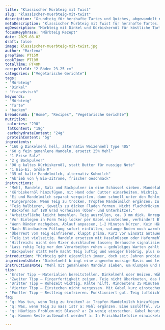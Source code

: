 ```yaml
---
title: "Klassischer Mürbteig mit Twist"
slug: "klassischer-muerbteig-mit-twist"
description: "Grundteig für herzhafte Tartes und Quiches, abgewandelt mit Dinkelmehl und Zitronenschale, reduziert Zucker, Kürbiskernöl als Ersatz für Butter. Knusprig, buttrig, etwas nussig. Perfekt für Vegetarier, wenig Salz, sanft aufgegangen durch Backpulver. Haptik wichtig, nicht zu feucht, nicht zu trocken. Schnelles Kneten, nicht überarbeiten, um Zähigkeit zu vermeiden. Kühlschrankruhe erhöht Elastizität. Beobachte Teigkonsistenz, Farbe und Duft vor dem Ausrollen. Quicheböden sonst bröselig oder zäh. "
metaDescription: "Klassischer Mürbteig mit Twist für herzhafte Tartes. Dinkel, Kürbiskernöl, frische Zitrone; so gelingt ein knuspriger Teig."
ogDescription: "Mürbteig mit Dinkel und Kürbiskernöl für köstliche Tartes. Frische Zitrone gibt den besonderen Kick, probier es aus."
focusKeyphrase: "Mürbteig Rezept"
date: 2025-08-02
draft: false
image: klassischer-muerbteig-mit-twist.jpg
author: "Marlena"
prepTime: PT15M
cookTime: PT10M
totalTime: PT40M
recipeYield: "2 Böden 23-25 cm"
categories: ["Vegetarische Gerichte"]
tags:
- "Mürbteig"
- "Dinkel"
- "französisch"
keywords:
- "Mürbteig"
- "Tarte"
- "backen"
breadcrumb: ["Home", "Recipes", "Vegetarische Gerichte"]
nutrition: 
 calories: "290"
 fatContent: "18g"
 carbohydrateContent: "24g"
 proteinContent: "5g"
ingredients:
- "160 g Dinkelmehl hell, alternativ Weizenmehl Type 405"
- "60 g fein gemahlene Mandeln, ersetzt 25% Mehl"
- "1 Prise Salz"
- "2 g Backpulver"
- "90 g kaltes Kürbiskernöl, statt Butter für nussige Note"
- "1 Bio-Ei, Größe M"
- "35 ml kalte Mandelmilch, alternativ Kuhmilch"
- "Abrieb von ½ Bio-Zitrone, frischer Geschmack"
instructions:
- "Mehl, Mandeln, Salz und Backpulver in eine Schüssel sieben. Mandelabriebzitrone dazugeben, verteilt sich gleichmäßig, hebt die Aromen."
- "Kürbiskernöl hinzufügen, mit Hand oder Cutter einarbeiten. Wichtig, nur kurz rühren, bis sizige Struktur entsteht, ähnlich kleinen Erbsengrößen. Nicht zu breitreiben, sonst wird Teig zäh."
- "Ei und Mandelmilch separat verquirlen, dann schnell unter den Mehlmix heben. Teig darf gerade zusammenhalten, leicht klamm, keinesfalls klebrig sein."
- "Fingerprobe: Wenn Teig zu trocken, Tropfen Mandelmilch ergänzen; zu nass – 1 EL Mehl unterheben."
- "Teig halbieren, jeweils zu dicken Fladen formen. Nicht flachdrücken, Holzhammer vorm Teigbrett. In Frischhaltefolie wickeln, luftdicht verschließen, mind. 35 Minuten kaltstellen. Kälte härtet Fett, verhindert Schrumpfen, lässt Gluten entspannen."
- "Backofen auf 180 Grad vorheizen (Ober- und Unterhitze)."
- "Arbeitsfläche leicht bemehlen. Teig ausrollen, ca. 3 mm dick. Unregelmäßigkeiten im Rand: Finger formen, besser als Messer, sorgt für rustikale Optik. Teig nicht zu dünn, sonst reisst er beim Befüllen."
- "Vor Einlegen in Form Teig locker per Gabel einstechen, verhindert Blasenbildung. Backpapier und Blindbackerbsen verwenden. 8-9 Minuten blindbacken, Oberfläche sollte matt und leicht fest sein, aber nicht braun."
- "Wenn Ränder nachgeben, Ablauf anpassen, 1-2 Minuten kürzer. Kein Härten, sonst später Bruch."
- "Nach Blindbacken Füllung sofort einfüllen, solange Boden noch warmfeucht, bindet besser."
- "Überrest vom Teig einfrieren, klappt prima. Kurz vor Einsatz antauen lassen, nichts verrührt mit kochender Hand."
- "Teig ist vielseitig. Mandeln ersetzen mit Haselnüssen oder Hafermehl, solange trockenes Verhältnis stimmt. Kürbiskernöl gibt nussigen Kick, sonst klassische Butter, beides bewährt."
- "Hilfreich: nicht den Mixer durchlaufen lassen; Geräusche signalisieren richtige Textur. Bei zu langem Kneten zäh, trocken, schwer formbar."
- "Lass ruhig Teig vor dem Verarbeiten ruhen – geduldiges Warten zahlt sich mit besserem Geschmack aus."
- "Backpulver statt Hefe macht Teig luftig und weniger klebrig, plus schnelle Zubereitung. Hefetrieb bringt andere Note, aber Zeitfresser."
introduction: "Mürbteig geht eigentlich immer, doch seit Jahren probiere ich was Neues. Dinkel statt Weizen, nussiges Öl statt Butter. Klingt verrückt? Ja, aber lohnt. Die Säure der Zitrone macht den Unterschied, bringt Frische in sonst schwere Teige. Blindbacken, nicht zu lang, sonst zu hart; zu kurz, zu feucht. Irritierende Details, aber Übung macht langsam sicher. Mühsam? Nein. Geduldig. Teigteig spürt man, er sagt dir, wann er soweit ist. Große Unterschiede bei Hitze, Luftfeuchte spürt der Teig, hygienisch muss alles sein, besonders beim Ei. Es hängt vom Gefühl ab, weniger von der Uhr. Glasfenster beobachten wie Teig aufbläht, oder leise knirscht beim Kneten. Mal kein Öl, dann Butter, mal kalt, mal lauwarm. Experimentieren. Wichtig: Nicht zu viel Mehl beim Ausrollen, sonst bröckelt die Tarte am Schluss. Und Geduld, vor allem Geduld."
ingredientsNote: "Dinkelmehl bringt eine angenehm nussige Basis und leichte Bekömmlichkeit, ersetzt klassisches Weizenmehl ohne viel Aufwand. Die gemahlenen Mandeln stabilisieren den Teig und sorgen für eine bessere Textur, besonders wenn der Teig kalt bleibt. Kürbiskernöl ist eine raffinierte Alternative zu Butter, weniger gesättigte Fettsäuren, leicht nussig und dunkle Farbe, sichtbar im Teigrand. Wer das nicht hat, nimmt ungesalzene Butter, bitte kalt und in kleinen Stücken. Rapsöl würde gehen, aber Geschmack und Konsistenz leiden. Mandelmilch ist milder als Kuhmilch, unterstreicht die nussigen Anklänge, ersetzt Milch komplett. Die Zitrone ist kein Schnickschnack – ein Hauch Abrieb macht die ganze Note frisch, neutralisiert das Fett. Die Mengen lassen sich anpassen, falsche Reihenfolge beim Mischen oder zu langes Kneten bringt klebrige, zähe Teige. Zusätzliches Mehl beim Ausrollen – vorsichtig, sonst trocken und bröckelig. Auf die kalte Ruhezeit achten, mindestens eine halbe Stunde, besser 35-40 Minuten. Gluten entspannt sich, Fett wird hart - Teig lässt sich besser bearbeiten. Restteig einfrieren funktioniert wunderbar, am besten luftdicht verpacken, bleibt bis 3 Monate haltbar. Zum Auftauen langsam im Kühlschrank. Allergiker könnten Mandeln durch Hafer- oder Reismehl ersetzen, Konsistenz anpassen."
instructionsNote: "Mehl mit gemahlenen Mandeln sieben, um Klumpen und Luft einzubauen. Backpulver sorgt für minimalen Trieb, macht Teig leichter als klassisch. Das Öl nicht zu lange einarbeiten, kleine Klümpchen sollten sichtbar bleiben – sorgt für schöne Textur, ähnelt Butterstücken in klassischem Mürbteig. Ei mit Milch vermengen, essentiell für Bindung, nicht einfach beides einzeln zugeben, erst verquirlen, sonst vermischt sich das Fett nicht schön. Beim Hinzufügen schnelle, kurze Stöße – gerade genug, dass Teig anfängt, sich zu formen. Teig zu Fladen formen, nicht glattrollen, sonst verwebt sich Fett zu sehr mit Mehl, kein Bruch. Frischhaltefolie eng anlegen, keine Luft einschließen, sonst trocknet Teig an der Oberfläche aus. Kühlschrankzeit wichtig, ich mache gern 35-40 Minuten, nicht weniger. Hier entspannt gluten, Fett wird fest, lässt sich leichter ausrollen und verstreicht nicht so. Beim Ausrollen mit wenig Mehl, besser leicht bemehlte Arbeitsfläche. Teig nicht zu dünn ausrollen, sonst reisst er später beim Befüllen. Einstechen mit Gabel nicht vergessen, sonst Blasen beim Backen. Blindbackzeit: 8-10 Minuten, Oberfläche muss matt und fest sein, nicht goldbraun. Sonst später bricht Tarteboden. Nach Blindbacken unbedingt schnell füllen, da Boden sonst austrocknet, bindet besser mit Flüssigkeit der Füllung. Aufmerksames Akustikfolgen: Teig knistert beim Kneten? Zu kurz oder zu lang. Auf richtige Textur achten: leicht klamm, nicht klebrig; formbar ohne Reißen. Übung macht Geduldig. Bei Bedarf mehr Flüssigkeit oder Mehl schrittweise zugeben. Beim Auftauen von Teigresten darf keine Feuchtigkeit auftreten, sonst matschig."
tips:
- "Erster Tipp – Materialien bereitstellen. Dinkelmehl oder Weizen. Wähle zudem frisches Kürbiskernöl. Achte auf die Temperatur, alles kalt. Macht Unterschied."
- "Zweiter Tipp – Fingerfertigkeit zeigen. Teig nicht überkneten, das bringt Zähigkeit. Kurz arbeiten bis die Struktur wie Erbsen ist. Teig fühlt sich kühl an?"
- "Dritter Tipp – Ruhezeit wichtig. Kälte hilft. Mindestens 35 Minuten im Kühlschrank. Gluten entspannt, Fett wird fest. Besseres Ausrollen resultiert."
- "Vierter Tipp – Einstechen nicht vergessen. Mit Gabel kurz einstechen. Verhindert Blasenbildung beim Backen. Blindbacken nicht vergessen, Zeit beachten."
- "Fünfter Tipp – Restteig einfrieren. Funktioniert gut. Teig luftdicht verpacken. Auf schnellem Auftauen im Kühlschrank achten. Kein Wasser nötigt."
faq:
- "q: Was tun, wenn Teig zu trocken? a: Tropfen Mandelmilch hinzufügen. Es sollte klamm werden, aber nicht kleben."
- "q: Was, wenn Teig zu nass ist? a: Mehl ergänzen. Eine Esslöffel, vielleicht mehr. Dosis erlernen ist wichtig."
- "q: Häufiges Problem mit Blasen? a: Zu wenig einstechen. Gabel benutzen, Blasen vermeiden. Zu lange backen? Es wird hart."
- "q: Können Reste aufbewahrt werden? a: In Frischhaltefolie einwickeln. Kalt oder im Kühlschrank lagern. Eingelegt bis zu drei Monate."

---
```

